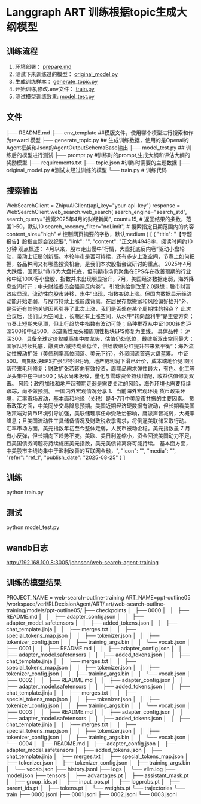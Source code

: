 # Langgraph ART 训练根据topic生成大纲模型

## 训练流程
1. 环境部署： [prepare.md](../prepare.md)
2. 测试下未训练过的模型： [original_model.py](original_model.py)
3. 生成训练样本： [generate_topic.py](generate_topic.py)
4. 开始训练,修改.env文件： [train.py](train.py)
5. 测试模型训练效果: [model_test.py](model_test.py)

## 文件
├── README.md
├── env_template   ##模版文件，使用哪个模型进行搜索和作为reward 模型
├── generate_topic.py  ## 生成训练数据，使用的是Openai的Agent框架和Json的AgentOutputSchemaBase输出
├── model_test.py ## 训练后的模型进行测试
├── prompt.py  #训练时的prompt,生成大纲和评估大纲的奖励模型
├── requirements.txt
├── topic.json    #训练时需要的主题数据
├── original_model.py    #测试未经过训练的模型
└── train.py       # 训练代码


## 搜索输出
WebSearchClient = ZhipuAiClient(api_key="your-api-key")
response = WebSearchClient.web_search.web_search(
        search_engine="search_std",
        search_query="搜索2025年4月的财经新闻",
        count=15,  # 返回结果的条数，范围1-50，默认10
        search_recency_filter="noLimit",  # 搜索指定日期范围内的内容
        content_size="high"  # 控制网页摘要的字数，默认medium
    )
 [
    {
      "title": "【专题报告】股指主题会议纪要",
      "link": "",
      "content": "正文共4948字，阅读时间约10分钟 观点概述： 4月以来，股市走出慢牛”行情，大盘托底反内卷”驱动小盘轮动，带动上证屡创新高。本轮牛市是否可持续，还有多少上涨空间，节奏上如何把握，各品种间又有哪些投资机会，是我们本次股指会议研讨的重点。 2025年4月大跌后，国家队”救市为大盘托底，但前期市场仍聚集在EPS存在改善预期的行业和中证1000等小盘股，指数并未出现明显抬升，7月，美国经济数据走弱，海外降息空间打开；中央财经委员会强调反内卷”， 引发供给侧改革2.0遐想；股市财富效应显现，流动性向股市转移，水牛”出现，指数突破上涨。但国内数据显示经济动能开始走弱，与股市持续上涨形成背离，在居民存款搬家和风险偏好抬升”外，是否还有其他关键因素引导了此次上涨，我们是否处在某个周期性的拐点？ 此次会议后，我们认为空间上，长期还有上涨空间，从水牛”转向盈利牛”是主要方向；节奏上短期未见顶，但上行趋势中指数有波动可能；品种推荐从中证1000转向沪深300和中证500，以垄断性龙头和周期性板块EPS修复为主线。 具体品种： 沪深300。具备全球定价权或高集中度龙头，估值仍处低位，戴维斯双击空间最大；国家队持续托底，融资盘/减持均处低位，供给收缩分红提升带来紧平衡”；海外流动性被动扩张（美债利率高位回落、美元下行），外资回流首选大盘蓝筹。 中证500。周期板块EPS扩张型特征明确，地产链利润下滑已计价，成本端地价见顶回落带来毛利修复；财政扩张若转向有效投资，周期品需求弹性最大，有色、化工等龙头集中在中证500；贴水尚未极致，量化与雪球资金持续增配，收益估值修复双击。 风险：政府加税和地产超预期走弱是需要关注的风险，海外环境也需要持续跟踪，尚不做预测。 一国内外宏观情况分享 1、当前海外宏观环境 货币政策环境，汇率市场波动，基本面和地缘（关税）是4-7月中美股市共振的主要因素。 货币政策方面，中美同步交易降息预期。美国近期经济硬数据有波动，但长期看美国政策端对货币环境引导加强，美联储理事任命受政治影响，鹰派声音减弱，大概率降息；且美国流动性工具储备情况及财政税收季需求，将倒逼美联储采取行动。 汇率市场方面，美元指数年初至今整体走弱，人民币被动企稳。美元指数虽 7 月有小反弹，但长期向下趋势不变。美欧、美日利差缩小，资金回流美国动力不足，且美国债务问题将持续施压美元指数，美元美债背离将可能持续。 基本面方面，中美股市主线均集中于盈利改善的互联网金融，",
      "icon": "",
      "media": "",
      "refer": "ref_1",
      "publish_date": "2025-08-25"
    }
 ]

## 训练
python train.py

## 测试
python model_test.py

## wandb日志
http://192.168.100.8:3005/johnson/web-search-agent-training

## 训练的模型结果
PROJECT_NAME = web-search-outline-training
ART_NAME=ppt-outline05
/workspace/verl/RLDecisionAgent/ART/.art/web-search-outline-training/models/ppt-outline05/
├── checkpoints
│   ├── 0000
│   │   ├── README.md
│   │   ├── adapter_config.json
│   │   ├── adapter_model.safetensors
│   │   ├── added_tokens.json
│   │   ├── chat_template.jinja
│   │   ├── merges.txt
│   │   ├── special_tokens_map.json
│   │   ├── tokenizer.json
│   │   ├── tokenizer_config.json
│   │   ├── training_args.bin
│   │   └── vocab.json
│   ├── 0001
│   │   ├── README.md
│   │   ├── adapter_config.json
│   │   ├── adapter_model.safetensors
│   │   ├── added_tokens.json
│   │   ├── chat_template.jinja
│   │   ├── merges.txt
│   │   ├── special_tokens_map.json
│   │   ├── tokenizer.json
│   │   ├── tokenizer_config.json
│   │   ├── training_args.bin
│   │   └── vocab.json
│   ├── 0002
│   │   ├── README.md
│   │   ├── adapter_config.json
│   │   ├── adapter_model.safetensors
│   │   ├── added_tokens.json
│   │   ├── chat_template.jinja
│   │   ├── merges.txt
│   │   ├── special_tokens_map.json
│   │   ├── tokenizer.json
│   │   ├── tokenizer_config.json
│   │   ├── training_args.bin
│   │   └── vocab.json
│   ├── 0003
│   │   ├── README.md
│   │   ├── adapter_config.json
│   │   ├── adapter_model.safetensors
│   │   ├── added_tokens.json
│   │   ├── chat_template.jinja
│   │   ├── merges.txt
│   │   ├── special_tokens_map.json
│   │   ├── tokenizer.json
│   │   ├── tokenizer_config.json
│   │   ├── training_args.bin
│   │   └── vocab.json
│   └── 0004
│       ├── README.md
│       ├── adapter_config.json
│       ├── adapter_model.safetensors
│       ├── added_tokens.json
│       ├── chat_template.jinja
│       ├── merges.txt
│       ├── special_tokens_map.json
│       ├── tokenizer.json
│       ├── tokenizer_config.json
│       ├── training_args.bin
│       └── vocab.json
├── history.jsonl
├── logs
│   └── vllm.log
├── model.json
├── tensors
│   ├── advantages.pt
│   ├── assistant_mask.pt
│   ├── group_ids.pt
│   ├── input_pos.pt
│   ├── logprobs.pt
│   ├── parent_ids.pt
│   ├── tokens.pt
│   └── weights.pt
└── trajectories
    └── train
        ├── 0000.jsonl
        ├── 0001.jsonl
        ├── 0002.jsonl
        └── 0003.jsonl